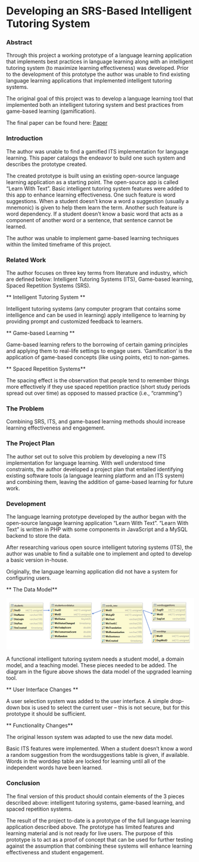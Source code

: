 # Developing an SRS-Based Intelligent Tutoring System

### Abstract

Through this project a working prototype of a language learning application that implements best practices in language learning along with an intelligent tutoring system (to maximize learning effectiveness) was developed. Prior to the development of this prototype the author was unable to find existing language learning applications that implemented intelligent tutoring systems.

The original goal of this project was to develop a language learning tool that implemented both an intelligent tutoring system and best practices from game-based learning (gamification).

The final paper can be found here: [Paper](/Project%20Final%20Paper.pdf)

### Introduction

The author was unable to find a gamified ITS implementation for language learning. This paper catalogs the endeavor to build one such system and describes the prototype created. 

The created prototype is built using an existing open-source language learning application as a starting point. The open-source app is called “Learn With Text”. Basic intelligent tutoring system features were added to this app to enhance learning effectiveness. One such feature is word suggestions. When a student doesn’t know a word a suggestion (usually a mnemonic) is given to help them learn the term. Another such feature is word dependency. If a student doesn’t know a basic word that acts as a component of another word or a sentence, that sentence cannot be learned.

The author was unable to implement game-based learning techniques within the limited timeframe of this project.

### Related Work

The author focuses on three key terms from literature and industry, which are defined below: Intelligent Tutoring Systems (ITS), Game-based learning, Spaced Repetition Systems (SRS).

** Intelligent Tutoring System **

Intelligent tutoring systems (any computer program that contains some intelligence and can be used in learning) apply intelligence to learning by providing prompt and customized feedback to learners.

** Game-based Learning **

Game-based learning refers to the borrowing of certain gaming principles and applying them to real-life settings to engage users. ‘Gamification’ is the application of game-based concepts (like using points, etc) to non-games. 

** Spaced Repetition Systems**

The spacing effect is the observation that people tend to remember things more effectively if they use spaced repetition practice (short study periods spread out over time) as opposed to massed practice (i.e., “cramming”)

### The Problem

Combining SRS, ITS, and game-based learning methods should increase learning effectiveness and engagement.

### The Project Plan

The author set out to solve this problem by developing a new ITS implementation for language learning. With well understood time constraints, the author developed a project plan that entailed identifying existing software tools (a language learning platform and an ITS system) and combining them, leaving the addition of game-based learning for future work.

### Development

The language learning prototype developed by the author began with the open-source language learning application “Learn With Text”. “Learn With Text” is written in PHP with some components in JavaScript and a MySQL backend to store the data. 

After researching various open source intelligent tutoring systems (ITS), the author was unable to find a suitable one to implement and opted to develop a basic version in-house. 

Originally, the language learning application did not have a system for configuring users. 

** The Data Model**

![Data Model Diagram](./Data%20Model%20Diagram.png)

A functional intelligent tutoring system needs a student model, a domain model, and a teaching model. These pieces needed to be added. The diagram in the figure above shows the data model of the upgraded learning tool.

** User Interface Changes **

A user selection system was added to the user interface. A simple drop-down box is used to select the current user – this is not secure, but for this prototype it should be sufficient.

** Functionality Changes**

The original lesson system was adapted to use the new data model.

Basic ITS features were implemented. When a student doesn’t know a word a random suggestion from the wordsuggestions table is given, if available. Words in the worddep table are locked for learning until all of the independent words have been learned.

### Conclusion

The final version of this product should contain elements of the 3 pieces described above: intelligent tutoring systems, game-based learning, and spaced repetition systems. 

The result of the project to-date is a prototype of the full language learning application described above. The prototype has limited features and learning material and is not ready for live users. The purpose of this prototype is to act as a proof of concept that can be used for further testing against the assumption that combining these systems will enhance learning effectiveness and student engagement.